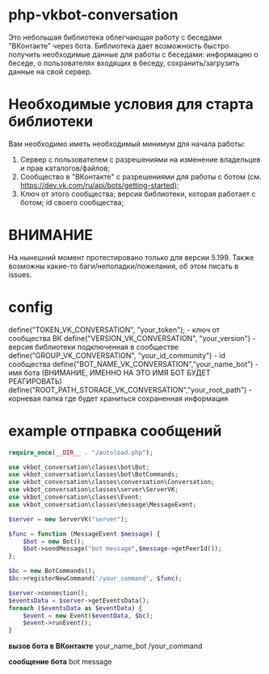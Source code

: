 # php-vkbot-conversation
Это небольшая библиотека облегчающая работу с беседами "ВКонтакте" через бота. Библиотека дает возможность быстро получить необходимые данные для работы с беседами: информацию о беседе, о пользователях входящих в беседу, сохранить/загрузить данные на свой сервер.

# Необходимые условия для старта библиотеки
Вам необходимо иметь необходимый минимум для начала работы:
1. Сервер с пользователем с разрешениями на изменение владельцев и прав каталогов/файлов;
2. Сообщество в "ВКонтакте" с разрешениями для работы с ботом (см. https://dev.vk.com/ru/api/bots/getting-started);
3. Ключ от этого сообщества; версия библиотеки, которая работает с ботом; id своего сообщества;

# ВНИМАНИЕ
На нынешний момент протестировано только для версии 5.199. Также возможны какие-то баги/неполадки/пожелания, об этом писать в issues. 

# config
define("TOKEN_VK_CONVERSATION", "your_token"); - ключ от сообщества ВК
define("VERSION_VK_CONVERSATION", "your_version") - версия библиотеки подключенная в сообществе
define("GROUP_VK_CONVERSATION", "your_id_community") - id сообщества
define("BOT_NAME_VK_CONVERSATION","your_name_bot") - имя бота (ВНИМАНИЕ, ИМЕННО НА ЭТО ИМЯ БОТ БУДЕТ РЕАГИРОВАТЬ)
define("ROOT_PATH_STORAGE_VK_CONVERSATION","your_root_path") - корневая папка где будет храниться сохраненная информация

# example отправка сообщений
```php
require_once(__DIR__ . "/autoload.php");

use vkbot_conversation\classes\bot\Bot;
use vkbot_conversation\classes\bot\BotCommands;
use vkbot_conversation\classes\conversation\Conversation;
use vkbot_conversation\classes\server\ServerVK;
use vkbot_conversation\classes\Event;
use vkbot_conversation\classes\message\MessageEvent;

$server = new ServerVK("server");

$func = function (MessageEvent $message) {
    $bot = new Bot();
    $bot->sendMessage("bot message",$message->getPeerId());
};  

$bc = new BotCommands();
$bc->registerNewCommand('/your_command', $func);

$server->connection();
$eventsData = $server->getEventsData();
foreach ($eventsData as $eventData) {
    $event = new Event($eventData, $bc);
    $event->runEvent();
}
```

**вызов бота в ВКонтакте**
your_name_bot /your_command

**сообщение бота**
bot message
